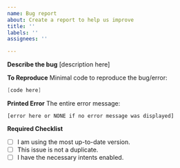 ```yaml
---
name: Bug report
about: Create a report to help us improve
title: ''
labels: ''
assignees: ''

---
```


**Describe the bug**
[description here]

**To Reproduce**
Minimal code to reproduce the bug/error:
```swift
[code here]
```

**Printed Error**
The entire error message:
```
[error here or NONE if no error message was displayed]
```

**Required Checklist**
- [ ] I am using the most up-to-date version.
- [ ] This issue is not a duplicate.
- [ ] I have the necessary intents enabled.
